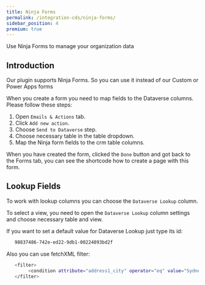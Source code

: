 ```yaml
---
title: Ninja Forms
permalink: /integration-cds/ninja-forms/
sidebar_position: 4
premium: true
---
```


<p class="lead">Use Ninja Forms to manage your organization data</p>

## Introduction

Our plugin supports Ninja Forms. So you can use it instead of our Custom or Power Apps forms

When you create a form you need to map fields to the Dataverse columns. Please follow these steps:

1. Open `Emails & Actions` tab.
2. Click `Add new action`.
3. Choose `Send to Dataverse` step.
4. Choose necessary table in the table dropdown.
5. Map the Ninja form fields to the crm table columns. 


When you have created the form, clicked the `Done` button and got back to the Forms tab, you can see the shortcode how to create a page with this form.

## Lookup Fields
To work with lookup columns you can choose the `Dataverse Lookup` column.

To select a view, you need to open the `Dataverse Lookup` column settings and choose necessary table and view.

If you want to set a default value for Dataverse Lookup just type its id:
```bash
   98837486-742e-ed22-9db1-00224893bd2f
```

Also you can use fetchXML filter:
```bash
   <filter>
		<condition attribute="address1_city" operator="eq" value="Sydney" />
   </filter>
```